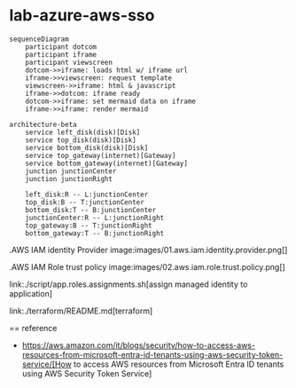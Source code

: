 # lab-azure-aws-sso

```mermaid
sequenceDiagram
    participant dotcom
    participant iframe
    participant viewscreen
    dotcom->>iframe: loads html w/ iframe url
    iframe->>viewscreen: request template
    viewscreen->>iframe: html & javascript
    iframe->>dotcom: iframe ready
    dotcom->>iframe: set mermaid data on iframe
    iframe->>iframe: render mermaid
```


```mermaid
architecture-beta
    service left_disk(disk)[Disk]
    service top_disk(disk)[Disk]
    service bottom_disk(disk)[Disk]
    service top_gateway(internet)[Gateway]
    service bottom_gateway(internet)[Gateway]
    junction junctionCenter
    junction junctionRight

    left_disk:R -- L:junctionCenter
    top_disk:B -- T:junctionCenter
    bottom_disk:T -- B:junctionCenter
    junctionCenter:R -- L:junctionRight
    top_gateway:B -- T:junctionRight
    bottom_gateway:T -- B:junctionRight
```


.AWS IAM identity Provider
image:images/01.aws.iam.identity.provider.png[]

.AWS IAM Role trust policy
image:images/02.aws.iam.role.trust.policy.png[]



link:./script/app.roles.assignments.sh[assign managed identity to application]


link:./terraform/README.md[terraform]


== reference
* https://aws.amazon.com/it/blogs/security/how-to-access-aws-resources-from-microsoft-entra-id-tenants-using-aws-security-token-service/[How to access AWS resources from Microsoft Entra ID tenants using AWS Security Token Service]